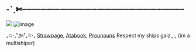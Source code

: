 ## -ˋˏ✄┈┈┈┈┈┈┈┈┈┈┈┈┈┈┈┈┈┈┈┈┈┈┈┈┈┈┈┈┈┈┈┈┈┈┈
![](https://komarev.com/ghpvc/?username=Moiemon)
![image](https://github.com/user-attachments/assets/0e5daf96-3bb7-495c-843b-7c332ccb6d64) 

₊✩‧₊˚౨ৎ˚₊✩‧₊ [Strawpage](https://moximon.straw.page), [Atabook](https://moiemon.atabook.org/), [Prounouns](https://en.pronouns.page/@glaxianmoxn)
                                                             Respect my ships gaiz,,,, (im a multishiper)

                                                             



<!--0
**Moiemon/Moiemon** is a ✨ _special_ ✨ repository because its `README.md` (this file) appears on your GitHub profile.
Why u ship ShadAmy > They are the opposite of eachother, while Shadow is rude and somewhat cold, Amy is kind and sweet. They are kind of like the sun and moon, earth and sea, light and dark. Theres also many other cartoon/anime characters that has their dynamic


- 🔭 I’m currently working on ...
- 🌱 I’m currently learning ...
- 👯 I’m looking to collaborate on ...
- 🤔 I’m looking for help with ...
- 💬 Ask me about ...
- 📫 How to reach me: ...
- 😄 Pronouns: ...
- ⚡ Fun fact: ...
-->
